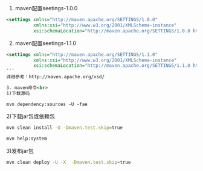 1. maven配置seetings-1.0.0
```xml
<settings xmlns="http://maven.apache.org/SETTINGS/1.0.0"
          xmlns:xsi="http://www.w3.org/2001/XMLSchema-instance"
          xsi:schemaLocation="http://maven.apache.org/SETTINGS/1.0.0 http://maven.apache.org/xsd/settings-1.0.0.xsd"></settings>
```
2. maven配置seetings-1.1.0
```xml
<settings xmlns="http://maven.apache.org/SETTINGS/1.1.0"
          xmlns:xsi="http://www.w3.org/2001/XMLSchema-instance"
          xsi:schemaLocation="http://maven.apache.org/SETTINGS/1.1.0 http://maven.apache.org/xsd/settings-1.1.0.xsd"></settings>
```        
详细参考：http://maven.apache.org/xsd/

3. maven命令<br>
1)下载源码
```
```mvn
mvn dependency:sources -U -fae
```
2)下载jar包或依赖包
```bash
mvn clean install -U -Dmaven.test.skip=true

mvn help:system
```
3)发布jar包
```bash
mvn clean deploy -U -X  -Dmaven.test.skip=true
```
